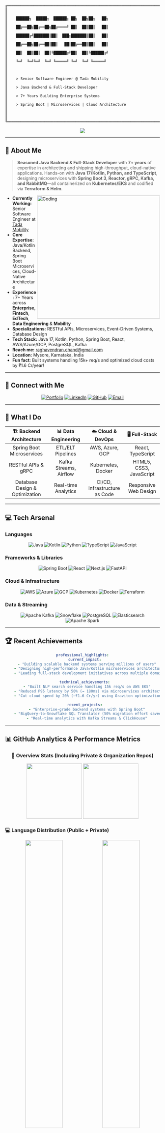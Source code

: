 ```
╔══════════════════════════════════════════════════════════════════════════════════╗
║                                                                                  ║
║    ██████╗  █████╗  ██████╗ ██╗  ██╗██╗   ██╗                                   ║
║    ██╔══██╗██╔══██╗██╔════╝ ██║  ██║██║   ██║                                   ║
║    ██████╔╝███████║██║  ███╗███████║██║   ██║                                   ║
║    ██╔══██╗██╔══██║██║   ██║██╔══██║██║   ██║                                   ║
║    ██║  ██║██║  ██║╚██████╔╝██║  ██║╚██████╔╝                                   ║
║    ╚═╝  ╚═╝╚═╝  ╚═╝ ╚═════╝ ╚═╝  ╚═╝ ╚═════╝                                    ║
║                                                                                  ║
║    > Senior Software Engineer @ Tada Mobility                                   ║
║    > Java Backend & Full-Stack Developer                                        ║
║    > 7+ Years Building Enterprise Systems                                       ║
║    > Spring Boot | Microservices | Cloud Architecture                          ║
║                                                                                  ║
╚══════════════════════════════════════════════════════════════════════════════════╝
```

<div align="center">
  <img src="https://readme-typing-svg.demolab.com?font=Courier+New&weight=700&size=20&duration=2000&pause=500&color=00FF41&background=000000&center=true&vCenter=true&width=800&height=60&lines=%24+whoami;raghu@enterprise:~%24+cat+experience.txt;7%2B+years+building+scalable+systems;15k%2B+requests%2Fsecond+optimized;%24+./deploy_microservices.sh;%5BSUCCESS%5D+Enterprise+systems+deployed" />
</div>

---

## 🚀 About Me

> **Seasoned Java Backend & Full-Stack Developer** with **7+ years** of expertise in architecting and shipping high-throughput, cloud-native applications. Hands-on with **Java 17/Kotlin, Python, and TypeScript**, designing microservices with **Spring Boot 3, Reactor, gRPC, Kafka, and RabbitMQ**—all containerized on **Kubernetes/EKS** and codified via **Terraform & Helm**.

<img align="right" alt="Coding" width="400" src="https://user-images.githubusercontent.com/74038190/229223263-cf2e4b07-2615-4f87-9c38-e37600f8381a.gif">

- **Currently Working:** Senior Software Engineer at [Tada Mobility](https://tadatada.com/)
- **Core Expertise:** Java/Kotlin Backend, Spring Boot Microservices, Cloud-Native Architecture
- **Experience:** 7+ Years across **Enterprise**, **Fintech**, **EdTech**, **Data Engineering** & **Mobility**
- **Specializations:** RESTful APIs, Microservices, Event-Driven Systems, Database Design
- **Tech Stack:** Java 17, Kotlin, Python, Spring Boot, React, AWS/Azure/GCP, PostgreSQL, Kafka
- **Reach me:** [raghavendran.chand@gmail.com](mailto:raghavendran.chand@gmail.com)
- **Location:** Mysore, Karnataka, India
- **Fun fact:** Built systems handling 15k+ req/s and optimized cloud costs by ₹1.6 Cr/year!

---

## 🌟 Connect with Me

<div align="center">

[![Portfolio](https://img.shields.io/badge/🌐_Portfolio-FF5722?style=for-the-badge&logo=todoist&logoColor=white)](https://raghavendran-chandran.com)
[![LinkedIn](https://img.shields.io/badge/LinkedIn-0077B5?style=for-the-badge&logo=linkedin&logoColor=white)](https://linkedin.com/in/raghavendran-chandran)
[![GitHub](https://img.shields.io/badge/GitHub-100000?style=for-the-badge&logo=github&logoColor=white)](https://github.com/racha24)
[![Email](https://img.shields.io/badge/Email-D14836?style=for-the-badge&logo=gmail&logoColor=white)](mailto:raghavendran.chand@gmail.com)

</div>

---

## 🎯 What I Do

<div align="center">

| 🏗️ **Backend Architecture** | 📊 **Data Engineering** | ☁️ **Cloud & DevOps** | 🖥️ **Full-Stack** |
|:---:|:---:|:---:|:---:|
| Spring Boot Microservices | ETL/ELT Pipelines | AWS, Azure, GCP | React, TypeScript |
| RESTful APIs & gRPC | Kafka Streams, Airflow | Kubernetes, Docker | HTML5, CSS3, JavaScript |
| Database Design & Optimization | Real-time Analytics | CI/CD, Infrastructure as Code | Responsive Web Design |

</div>

---

## 💻 Tech Arsenal

### **Languages**
<div align="center">

![Java](https://img.shields.io/badge/Java-ED8B00?style=for-the-badge&logo=openjdk&logoColor=white)
![Kotlin](https://img.shields.io/badge/Kotlin-0095D5?style=for-the-badge&logo=kotlin&logoColor=white)
![Python](https://img.shields.io/badge/Python-FFD43B?style=for-the-badge&logo=python&logoColor=blue)
![TypeScript](https://img.shields.io/badge/TypeScript-007ACC?style=for-the-badge&logo=typescript&logoColor=white)
![JavaScript](https://img.shields.io/badge/JavaScript-323330?style=for-the-badge&logo=javascript&logoColor=F7DF1E)

</div>

### **Frameworks & Libraries**
<div align="center">

![Spring Boot](https://img.shields.io/badge/Spring_Boot-F2F4F9?style=for-the-badge&logo=spring-boot)
![React](https://img.shields.io/badge/React-20232A?style=for-the-badge&logo=react&logoColor=61DAFB)
![Next.js](https://img.shields.io/badge/next.js-000000?style=for-the-badge&logo=nextdotjs&logoColor=white)
![FastAPI](https://img.shields.io/badge/FastAPI-005571?style=for-the-badge&logo=fastapi)

</div>

### **Cloud & Infrastructure**
<div align="center">

![AWS](https://img.shields.io/badge/Amazon_AWS-FF9900?style=for-the-badge&logo=amazonaws&logoColor=white)
![Azure](https://img.shields.io/badge/Microsoft_Azure-0089D0?style=for-the-badge&logo=microsoft-azure&logoColor=white)
![GCP](https://img.shields.io/badge/Google_Cloud-4285F4?style=for-the-badge&logo=google-cloud&logoColor=white)
![Kubernetes](https://img.shields.io/badge/kubernetes-326ce5.svg?&style=for-the-badge&logo=kubernetes&logoColor=white)
![Docker](https://img.shields.io/badge/Docker-2CA5E0?style=for-the-badge&logo=docker&logoColor=white)
![Terraform](https://img.shields.io/badge/Terraform-7B42BC?style=for-the-badge&logo=terraform&logoColor=white)

</div>

### **Data & Streaming**
<div align="center">

![Apache Kafka](https://img.shields.io/badge/Apache_Kafka-231F20?style=for-the-badge&logo=apache-kafka&logoColor=white)
![Snowflake](https://img.shields.io/badge/Snowflake-29B5E8?style=for-the-badge&logo=snowflake&logoColor=white)
![PostgreSQL](https://img.shields.io/badge/PostgreSQL-316192?style=for-the-badge&logo=postgresql&logoColor=white)
![Elasticsearch](https://img.shields.io/badge/Elastic_Search-005571?style=for-the-badge&logo=elasticsearch&logoColor=white)
![Apache Spark](https://img.shields.io/badge/Apache_Spark-FFFFFF?style=for-the-badge&logo=apachespark&logoColor=#E35A16)

</div>

---

## 🏆 Recent Achievements

<div align="center">

```yaml
professional_highlights:
  current_impact:
    - "Building scalable backend systems serving millions of users"
    - "Designing high-performance Java/Kotlin microservices architecture"
    - "Leading full-stack development initiatives across multiple domains"

  technical_achievements:
    - "Built NLP search service handling 15k req/s on AWS EKS"
    - "Reduced P95 latency by 50% (→ 180ms) via microservices architecture"
    - "Cut cloud spend by 20% (~₹1.6 Cr/yr) using Graviton optimization"

  recent_projects:
    - "Enterprise-grade backend systems with Spring Boot"
    - "BigQuery-to-Snowflake SQL Translator (50% migration effort saved)"
    - "Real-time analytics with Kafka Streams & ClickHouse"
```

</div>

---

## 📊 GitHub Analytics & Performance Metrics

<div align="center">

### 🎯 Overview Stats (Including Private & Organization Repos)

<img height="180em" src="https://github-readme-stats.vercel.app/api?username=racha24&show_icons=true&theme=tokyonight&include_all_commits=true&count_private=true&hide_border=true&bg_color=0D1117&show=reviews,prs_merged,prs_merged_percentage&rank_icon=github"/>
<img height="180em" src="https://streak-stats.demolab.com/?user=racha24&theme=tokyonight&hide_border=true&background=0D1117&ring=4c8eda&fire=4c8eda&currStreakLabel=4c8eda"/>

</div>

### 💻 Language Distribution (Public + Private)

<div align="center">

<img src="https://github-readme-stats.vercel.app/api/top-langs/?username=racha24&theme=tokyonight&hide_border=true&bg_color=0D1117&layout=compact&langs_count=10&count_private=true&hide=html,css&custom_title=Most%20Used%20Languages" width="49%"/>
<img src="https://github-profile-summary-cards.vercel.app/api/cards/repos-per-language?username=racha24&theme=tokyonight" width="49%"/>

</div>

### 📈 Contribution Insights & Activity

<div align="center">

<img src="https://github-profile-summary-cards.vercel.app/api/cards/profile-details?username=racha24&theme=tokyonight" width="100%"/>

</div>

<div align="center">

<img src="https://github-profile-summary-cards.vercel.app/api/cards/stats?username=racha24&theme=tokyonight" width="32%"/>
<img src="https://github-profile-summary-cards.vercel.app/api/cards/productive-time?username=racha24&theme=tokyonight&utcOffset=5.5" width="32%"/>
<img src="https://github-profile-summary-cards.vercel.app/api/cards/most-commit-language?username=racha24&theme=tokyonight" width="32%"/>

</div>

### 🔥 Contribution Visualization

<div align="center">

<img src="https://github-readme-activity-graph.vercel.app/graph?username=racha24&theme=tokyo-night&bg_color=0d1117&color=4c8eda&line=4c8eda&point=ffffff&hide_border=true" width="100%"/>

</div>

<div align="center">

<img src="https://ssr-contributions-svg.vercel.app/_/racha24?chart=3dbar&gap=0.6&scale=2&flatten=2&animation=wave&animation_duration=1&animation_delay=0.05&animation_amplitude=20&animation_frequency=0.1&animation_wave_center=10_0&format=svg&weeks=30" width="100%"/>

</div>

### 🐍 Contribution Snake

<div align="center">

<picture>
  <source media="(prefers-color-scheme: dark)" srcset="https://github.com/racha24/racha24/blob/output/github-contribution-grid-snake-dark.svg">
  <source media="(prefers-color-scheme: light)" srcset="https://github.com/racha24/racha24/blob/output/github-contribution-grid-snake.svg">
  <img alt="github contribution grid snake animation" src="https://github.com/racha24/racha24/blob/output/github-contribution-grid-snake-dark.svg">
</picture>

</div>

---

## 🏆 GitHub Achievements & Trophies

<div align="center">

![](https://github-profile-trophy.vercel.app/?username=racha24&theme=tokyonight&no-frame=true&no-bg=false&margin-w=4&row=2&column=4)

</div>

---

## 🔐 Private & Organization Repository Stats

<div align="center">

### Comprehensive Metrics (All Private Repos Included)

<img src="https://raw.githubusercontent.com/racha24/racha24/main/github-metrics.svg" width="100%" alt="Comprehensive GitHub Metrics with Private Repos"/>

</div>

### 📅 Activity & Code Habits (Private + Public)

<div align="center">

<img src="https://raw.githubusercontent.com/racha24/racha24/main/metrics.plugin.activity.svg" width="49%" alt="Recent Activity"/>
<img src="https://raw.githubusercontent.com/racha24/racha24/main/metrics.plugin.habits.svg" width="49%" alt="Coding Habits"/>

</div>

### 🏆 Achievements & Follow-ups (All Contributions)

<div align="center">

<img src="https://raw.githubusercontent.com/racha24/racha24/main/metrics.plugin.achievements.svg" width="49%" alt="Achievements"/>
<img src="https://raw.githubusercontent.com/racha24/racha24/main/metrics.plugin.followup.svg" width="49%" alt="Follow-up Issues & PRs"/>

</div>

### 📊 Additional Insights

<div align="center">

<img src="https://raw.githubusercontent.com/racha24/racha24/main/metrics.plugin.calendar.svg" width="49%" alt="Commit Calendar"/>
<img src="https://raw.githubusercontent.com/racha24/racha24/main/metrics.plugin.stars.svg" width="49%" alt="Star History"/>

</div>

<div align="center">

<img src="https://raw.githubusercontent.com/racha24/racha24/main/metrics.plugin.reviews.svg" width="49%" alt="Code Reviews & Reactions"/>
<img src="https://raw.githubusercontent.com/racha24/racha24/main/metrics.plugin.traffic.svg" width="49%" alt="Repository Traffic"/>

</div>

---

## 🏢 Organization Contributions

<div align="center">

### Working with easi6 & Other Organizations

> The metrics above show comprehensive statistics from ALL private repositories including:
> - Personal private projects
> - Organization repositories (easi6, etc.)
> - Collaborative private projects
> - Enterprise codebases

**Key Areas:**
- Enterprise Java/Kotlin backend systems
- Microservices architecture with Spring Boot
- Cloud infrastructure on AWS/Azure/GCP
- Real-time data processing with Kafka

</div>

---

## 🎓 Professional Focus Areas

<div align="center">

| **Backend Development** | **Cloud & Infrastructure** | **Data & Streaming** |
|:---:|:---:|:---:|
| Java/Kotlin Enterprise Applications | AWS/Azure/GCP Cloud Architecture | Apache Kafka Event Streaming |
| Spring Boot Microservices | Kubernetes Container Orchestration | PostgreSQL Database Design |
| RESTful APIs & gRPC Services | Docker Containerization | Real-time Data Processing |

</div>

---

## 💻 Primary Languages & Technologies

<div align="center">

### Based on Professional Experience & Expertise

![Java](https://img.shields.io/badge/Java-Expert-ED8B00?style=for-the-badge&logo=openjdk&logoColor=white)
![Kotlin](https://img.shields.io/badge/Kotlin-Advanced-0095D5?style=for-the-badge&logo=kotlin&logoColor=white)
![Spring Boot](https://img.shields.io/badge/Spring_Boot-Expert-6DB33F?style=for-the-badge&logo=spring-boot&logoColor=white)
![Python](https://img.shields.io/badge/Python-Advanced-3776AB?style=for-the-badge&logo=python&logoColor=white)
![TypeScript](https://img.shields.io/badge/TypeScript-Proficient-007ACC?style=for-the-badge&logo=typescript&logoColor=white)
![JavaScript](https://img.shields.io/badge/JavaScript-Proficient-F7DF1E?style=for-the-badge&logo=javascript&logoColor=black)

</div>

---

## 💻 Development Environment

<div align="center">

![IntelliJ IDEA](https://img.shields.io/badge/IntelliJIDEA-000000.svg?style=for-the-badge&logo=intellij-idea&logoColor=white)
![Visual Studio Code](https://img.shields.io/badge/Visual%20Studio%20Code-0078d4.svg?style=for-the-badge&logo=visual-studio-code&logoColor=white)
![Git](https://img.shields.io/badge/git-%23F05033.svg?style=for-the-badge&logo=git&logoColor=white)
![GitHub](https://img.shields.io/badge/github-%23121011.svg?style=for-the-badge&logo=github&logoColor=white)
![Ubuntu](https://img.shields.io/badge/Ubuntu-E95420?style=for-the-badge&logo=ubuntu&logoColor=white)
![macOS](https://img.shields.io/badge/mac%20os-000000?style=for-the-badge&logo=macos&logoColor=F0F0F0)

</div>

---

<div align="center">

**Open for collaborations, consulting, and interesting conversations about:**
🔸 Java Backend Development  🔸 Spring Boot & Microservices  🔸 Cloud Architecture Design
🔸 Data Engineering Solutions  🔸 Full-Stack Development  🔸 Performance Optimization

[![LinkedIn](https://img.shields.io/badge/Let's_Connect_on_LinkedIn-0077B5?style=for-the-badge&logo=linkedin&logoColor=white)](https://linkedin.com/in/raghavendran-chandran)
[![Email](https://img.shields.io/badge/Drop_me_a_line-D14836?style=for-the-badge&logo=gmail&logoColor=white)](mailto:raghavendran.chand@gmail.com)

</div>

---

<div align="center">
  <img src="https://capsule-render.vercel.app/api?type=waving&color=gradient&height=100&section=footer&animation=twinkling"/>
</div>

<div align="center">

[![](https://visitcount.itsvg.in/api?id=Raghu&label=Profile%20Views&color=0&icon=0&pretty=false)](https://visitcount.itsvg.in)

**⭐ From [Raghu](https://github.com/racha24) with passion for building amazing systems! ⭐**

</div>
